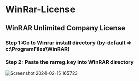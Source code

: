 # WinRar-License
## WinRAR Unlimited Company License

### Step 1:Go to Winrar install directory (by-default => c:\ProgramFiles\WinRAR\)
### Step 2: Paste the rarreg.key into WinRAR directory


![Screenshot 2024-02-15 165723](https://github.com/xAkshay/WinRar-License/assets/149974605/e6b793bc-0890-4911-a543-55654fcb07a6)
